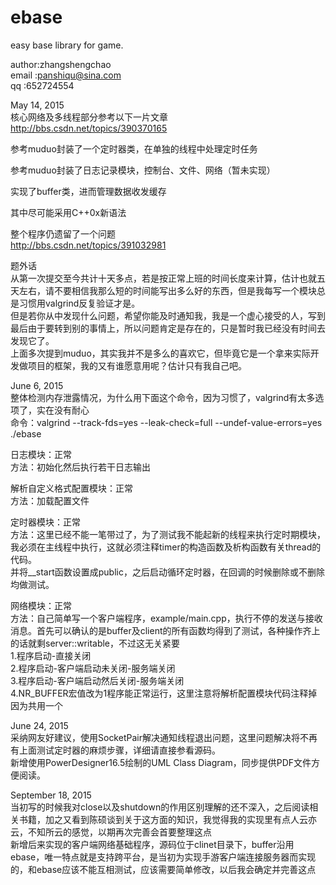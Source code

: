 # ebase
easy base library for game.

author:zhangshengchao  
email	:panshiqu@sina.com  
qq		:652724554  

May 14, 2015  
核心网络及多线程部分参考以下一片文章  
http://bbs.csdn.net/topics/390370165  

参考muduo封装了一个定时器类，在单独的线程中处理定时任务  

参考muduo封装了日志记录模块，控制台、文件、网络（暂未实现）  

实现了buffer类，进而管理数据收发缓存  

其中尽可能采用C++0x新语法  

整个程序仍遗留了一个问题  
http://bbs.csdn.net/topics/391032981  

题外话  
从第一次提交至今共计十天多点，若是按正常上班的时间长度来计算，估计也就五天左右，请不要相信我那么短的时间能写出多么好的东西，但是我每写一个模块总是习惯用valgrind反复验证才是。  
但是若你从中发现什么问题，希望你能及时通知我，我是一个虚心接受的人，写到最后由于要转到别的事情上，所以问题肯定是存在的，只是暂时我已经没有时间去发现它了。  
上面多次提到muduo，其实我并不是多么的喜欢它，但毕竟它是一个拿来实际开发做项目的框架，我的又有谁愿意用呢？估计只有我自己吧。  

June 6, 2015  
整体检测内存泄露情况，为什么用下面这个命令，因为习惯了，valgrind有太多选项了，实在没有耐心  
命令：valgrind --track-fds=yes --leak-check=full --undef-value-errors=yes ./ebase  

日志模块：正常  
方法：初始化然后执行若干日志输出  

解析自定义格式配置模块：正常  
方法：加载配置文件  

定时器模块：正常  
方法：这里已经不能一笔带过了，为了测试我不能起新的线程来执行定时期模块，我必须在主线程中执行，这就必须注释timer的构造函数及析构函数有关thread的代码。  
并将__start函数设置成public，之后启动循环定时器，在回调的时候删除或不删除均做测试。  

网络模块：正常  
方法：自己简单写一个客户端程序，example/main.cpp，执行不停的发送与接收消息。首先可以确认的是buffer及client的所有函数均得到了测试，各种操作齐上的话就剩server::writable，不过这无关紧要  
1.程序启动-直接关闭  
2.程序启动-客户端启动未关闭-服务端关闭  
3.程序启动-客户端启动然后关闭-服务端关闭  
4.NR_BUFFER宏值改为1程序能正常运行，这里注意将解析配置模块代码注释掉因为共用一个  

June 24, 2015  
采纳网友好建议，使用SocketPair解决通知线程退出问题，这里问题解决将不再有上面测试定时器的麻烦步骤，详细请直接参看源码。  
新增使用PowerDesigner16.5绘制的UML Class Diagram，同步提供PDF文件方便阅读。  

September 18, 2015  
当初写的时候我对close以及shutdown的作用区别理解的还不深入，之后阅读相关书籍，加之又看到陈硕谈到关于这方面的知识，我觉得我的实现里有点人云亦云，不知所云的感觉，以期再次完善会首要整理这点  
新增后来实现的客户端网络基础程序，源码位于clinet目录下，buffer沿用ebase，唯一特点就是支持跨平台，是当初为实现手游客户端连接服务器而实现的，和ebase应该不能互相测试，应该需要简单修改，以后我会确定并完善这点  

